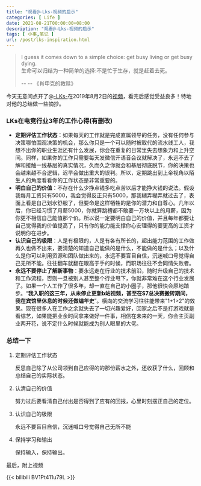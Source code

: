 ```yaml
---
title: "观看@-Lks-视频的启示"
categories: [ Life ]
date: 2021-08-21T00:00:00+08:00
description: "观看@-Lks-视频的启示"
tags: [ 小事,笔记 ]
url: /post/lks-inspiration.html  
---
```





>  I guess it comes down to a simple choice: get busy living or get busy dying.  
>  生命可以归结为一种简单的选择:不是忙于生存，就是赶着去死。    
>
>  -- -- 《肖申克的救赎》 

今天无意间点开了@[-LKs-](https://space.bilibili.com/125526)在2019年8月2日的[视频](https://www.bilibili.com/video/BV1Pt411u79L)，看完后感觉受益良多！特地对他的总结做一些摘抄。

### LKs在电竞行业3年的工作心得(有删改)

* **定期评估工作状态**：如果每天的工作就是完成直属领导的任务，没有任何参与决策哪怕围观决策的机会，那么你只是一个可以随时被取代的流水线工人，我想不出你的职业生涯还有什么发展，你会在重复的日常里失去想象力和上升空间。同样，如果你的工作只需要每天发微信开语音会议就解决了，永远不去了解和接触一线基层的真实情况，久而久之你就会和基层彻底脱节，你的决策也会越来越不合逻辑，迟早会做出重大的误判。所以，定期跳出到上帝视角以陌生人的角度看看你的工作状态是非常重要的。
* **明白自己的价值**：不存在什么少挣点钱多吃点苦以后才能挣大钱的说法。假设我每月工资只有5000，我会觉得反正只有5000，那我糊弄糊弄就过去了，表面上看是自己划水舒服了，但要命是这样牺牲的是你的潜力和自尊心。几年以后，你已经习惯了月薪5000，你就算跳槽都不敢要一万块以上的月薪，因为你更不相信自己能值那个价。所以说一定要明白自己的价值，并且每年都要让自己觉得我的价值提高了，只有你的能力能支撑你心安理得的要更高的工资才说明你在进步。
* **认识自己的极限**：人是有极限的，人是有各有所长的，超出能力范围的工作做再久也做不出来，要清楚的知道自己能做的是什么，不能做的是什么；以及什么是你可以利用资源和团队做出来的，永远不要盲目自信，沉迷喊口号觉得自己无所不能。往往翻车就翻在眼高于手的时候，而职场往往不会同情失败者。
* **永远不要停止了解新事物**：要永远走在行业的技术前沿，随时升级自己的技术和工作流程，否则一旦被别人甚至整个行业甩下，你就非常难在这个行业发展了。如果一个人工作了很多年，却一直在自己的小圈子，那他很快会原地踏步。“**我入职的这三年，从未停止更新b站视频，甚至在S7总决赛搬砖期间，我在宾馆里休息的时候还做编年史**”。横向的交流学习往往能带来"1+1>2"的效果。现在很多人在工作之余就失去了一切兴趣爱好，回家之后不是打游戏就是看综艺，如果能把业余时间拿来做好一件事，相信在未来的一天，你会主页副业两开花，说不定什么时候就能成为别人眼里的大佬。

### 总结一下

1. 定期评估工作状态

   反思自己除了从公司领到自己应得的的那份薪水之外，还收获了什么，回顾和总结自己的实际状态。

1. 认清自己的价值  

   努力过后要看清自己付出是否得到了应有的回报，心里时刻摆正自己的定位。  

2. 认识自己的极限  

   永远不要盲目自信，沉迷喊口号觉得自己无所不能

3. 保持学习和输出  

   保持输入，保持输出。

最后，附上视频

{{< bilibili BV1Pt411u79L >}}
